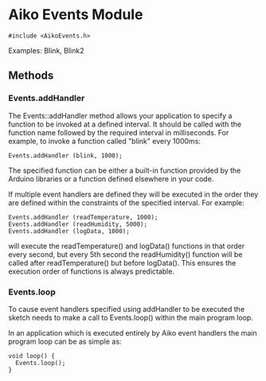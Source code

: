 Aiko Events Module
==================

    #include <AikoEvents.h>

Examples: Blink, Blink2

Methods
-------

### Events.addHandler

The Events::addHandler method allows your application to specify a
function to be invoked at a defined interval. It should be called with
the function name followed by the required interval in milliseconds. For
example, to invoke a function called "blink" every 1000ms:

    Events.addHandler (blink, 1000);

The specified function can be either a built-in function provided by the
Arduino libraries or a function defined elsewhere in your code.

If multiple event handlers are defined they will be executed in the
order they are defined within the constraints of the specified interval.
For example:

    Events.addHandler (readTemperature, 1000);
    Events.addHandler (readHumidity, 5000);
    Events.addHandler (logData, 1000);

will execute the readTemperature() and logData() functions in that
order every second, but every 5th second the readHumidity() function
will be called after readTemperature() but before logData(). This
ensures the execution order of functions is always predictable.


### Events.loop

To cause event handlers specified using addHandler to be executed the
sketch needs to make a call to Events.loop() within the main program
loop.

In an application which is executed entirely by Aiko event handlers the
main program loop can be as simple as:

    void loop() {
      Events.loop();
    }

